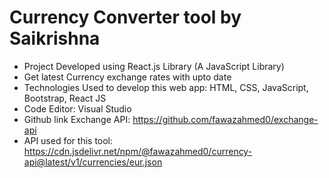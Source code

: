 # Currency Converter tool by Saikrishna

- Project Developed using React.js Library (A JavaScript Library)
- Get latest Currency exchange rates with upto date
- Technologies Used to develop this web app: HTML, CSS, JavaScript, Bootstrap, React JS
- Code Editor: Visual Studio
- Github link Exchange API: https://github.com/fawazahmed0/exchange-api
- API used for this tool: https://cdn.jsdelivr.net/npm/@fawazahmed0/currency-api@latest/v1/currencies/eur.json